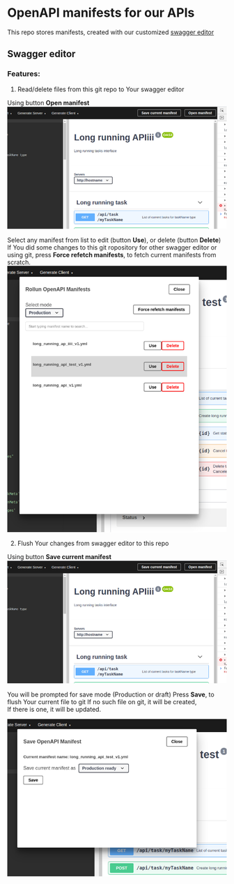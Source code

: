 # OpenAPI manifests for our APIs

This repo stores manifests, created with our customized [swagger editor](https://swagger-editor.rollun.net/)


## Swagger editor

### Features:

1. Read/delete files from this git repo to Your swagger editor

Using button **Open manifest**
![](/docs/github-interop.png)

Select any manifest from list to edit (button **Use**), or delete (button **Delete**) <br/>
If You did some changes to this git ropository for other swagger editor or using git, press **Force refetch manifests**, to fetch current manifests from scratch.
![](/docs/read-delete-manifests.png)


2. Flush Your changes from swagger editor to this repo

Using button **Save current manifest**
![](/docs/github-interop.png)

You will be prompted for save mode (Production or draft)
Press **Save**, to flush Your current file to git
If no such file on git, it will be created,<br/>
If there is one, it will be updated.

![](/docs/save-manifest.png)


